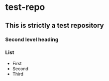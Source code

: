 test-repo
=========

## This is strictly a test repository

### Second level heading

### List
* First
* Second
* Third
